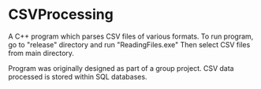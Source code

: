 # CSVProcessing
A C++ program which parses CSV files of various formats.
To run program, go to "release" directory and run "ReadingFiles.exe"
Then select CSV files from main directory.

Program was originally designed as part of a group project.
CSV data processed is stored within SQL databases.

